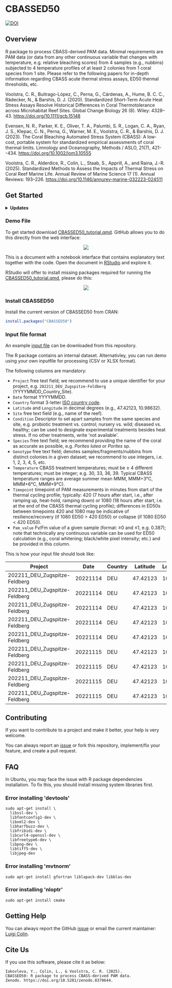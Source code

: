 # CBASSED50

[![DOI](https://zenodo.org/badge/DOI/10.5281/zenodo.14295140.svg)](https://doi.org/10.5281/zenodo.14295140)

## Overview

R package to process CBASS-derived PAM data. Minimal requirements are PAM data (or data from any other continuous variable that changes with temperature, e.g. relative bleaching scores) from 4 samples (e.g., nubbins) subjected to 4 temperature profiles of at least 2 colonies from 1 coral species from 1 site. Please refer to the following papers for in-depth information regarding CBASS acute thermal stress assays, ED50 thermal thresholds, etc.

Voolstra, C. R., Buitrago-López, C., Perna, G., Cárdenas, A., Hume, B. C. C., Rädecker, N., & Barshis, D. J. (2020). Standardized Short-Term Acute Heat Stress Assays Resolve Historical Differences in Coral Thermotolerance across Microhabitat Reef Sites. Global Change Biology 26 (8). Wiley: 4328–43. <https://doi.org/10.1111/gcb.15148> 

Evensen, N. R., Parker, K. E., Oliver, T. A., Palumbi, S. R., Logan, C. A., Ryan, J. S., Klepac, C. N., Perna, G., Warner, M. E., Voolstra, C. R., & Barshis, D. J. (2023). The Coral Bleaching Automated Stress System (CBASS): A low‐cost, portable system for standardized empirical assessments of coral thermal limits. Limnology and Oceanography, Methods / ASLO, 21(7), 421--434. <https://doi.org/10.1002/lom3.10555>

Voolstra, C. R., Alderdice, R., Colin, L., Staab, S., Apprill, A., and Raina, J.-R. (2025). Standardized Methods to Assess the Impacts of Thermal Stress on Coral Reef Marine Life. Annual Review of Marine Science 17 (1). Annual Reviews: 193–226. <https://doi.org/10.1146/annurev-marine-032223-024511> 

## Get Started

<details> 
<summary><strong>Updates</strong></summary>
<ul>
  <li>Release 0.2.0: Now on CRAN. Added LL.4 option for models and general improvements to documentations</li>
  <li>Release 0.1.5: Added ED5 and ED95 to functions and minor documentation updates </li>
</ul>
</details>

### Demo File

To get started download [CBASSED50_tutorial.qmd](CBASSED50_tutorial.qmd). GitHub allows you to do this directly from the web interface:

<p align="center">

<img src="https://github.com/reefgenomics/CBASSED50/assets/83506881/b6c9f376-f4b6-46f8-87c2-dce0ccb50ad3"/>

</p>

This is a document with a notebook interface that contains explanatory text together with the code. Open the document in [RStudio](https://quarto.org/docs/get-started/hello/rstudio.html) and explore it.

RStudio will offer to install missing packages required for running the [CBASSED50_tutorial.qmd](CBASSED50_tutorial.qmd), please do this:

<p align="center">

<img src="https://github.com/reefgenomics/CBASSED50/assets/83506881/c90752eb-a487-4560-825d-ac5854f5920f"/>

</p>

### Install CBASSED50

Install the current version of CBASSED50 from CRAN:

``` r
install.packages("CBASSED50")
```

### Input file format

An example [input file](https://github.com/reefgenomics/CBASSED50/blob/main/examples/cbass_dataset.csv) can be downloaded from this repository.

The R package contains an internal dataset. Alternativley, you can run demo using your own inputfile for processing (CSV or XLSX format).

The following columns are mandatory:

- `Project` free text field; we recommend to use a unique identifier for 
  your project, e.g. `202211_DEU_Zugspitze-Feldberg` (YYYYMMDD_Country_Site).
- `Date` format YYYYMMDD.
- `Country` format 3-letter [ISO country code](https://countrycode.org).
- `Latitude` and `Longitude` in decimal degrees (e.g., 47.42123, 10.98632).
- `Site` free text field (e.g., name of the reef).
- `Condition` Descriptor to set apart samples from the same species and 
  site, e.g. probiotic treatment vs. control; nursery vs. wild; diseased vs.
  healthy; can be used to designate experimental treatments besides heat 
  stress. If no other treatments, write 'not available'.
- `Species` free text field; we recommend providing the name of the coral 
  as accurate as possible, e.g. _Porites lutea_ or _Porites_ sp.
- `Genotype` free text field; denotes samples/fragments/nubbins from 
  distinct colonies in a given dataset; we recommend to use integers, i.e. 1, 2, 3, 4, 5, etc.
- `Temperature` CBASS treatment temperatures; must be ≥ 4 different 
  temperatures; must be integer; e.g. 30, 33, 36, 39. Typical CBASS 
  temperature ranges are average summer mean MMM, MMM+3°C, MMM+6°C, MMM+9°C).
- `Timepoint` timepoint of PAM measurements in minutes from start of the 
  thermal cycling profile; typically: 420 (7 hours after start, i.e., after 
  ramping up, heat-hold, ramping down) or 1080 (18 hours after start, i.e. 
  at the end of the CBASS thermal cycling profile); differences in ED50s 
  between timepoints 420 and 1080 may be indicative of resilience/recovery 
  (if 1080 ED50 > 420 ED50) or collapse (if 1080 ED50 < 420 ED50).
- `Pam_value` Fv/Fm value of a given sample (format: ≥0 and ≤1, e.g. 0.387); note 
  that technically any continuous variable can be used for ED50 calculation 
  (e.g., coral whitening; black/white pixel intensity; etc.) and be 
  provided in this column.

This is how your input file should look like:

| Project                       | Date     | Country | Latitude | Longitude | Site      | Condition | Species           | Genotype | Temperature | Timepoint | Pam_value |
|-------------------------------|----------|---------|----------|-----------|-----------|-----------|-------------------|----------|-------------|-----------|-----------|
| 202211_DEU_Zugspitze-Feldberg | 20221114 | DEU     | 47.42123 | 10.98632  | Zugspitze | Nursery   | Acropora germania | 1        | 29          | 420       | 0.636     |
| 202211_DEU_Zugspitze-Feldberg | 20221114 | DEU     | 47.42123 | 10.98632  | Zugspitze | Nursery   | Acropora germania | 2        | 29          | 420       | 0.615     |
| 202211_DEU_Zugspitze-Feldberg | 20221114 | DEU     | 47.42123 | 10.98632  | Zugspitze | Nursery   | Acropora germania | 3        | 29          | 420       | 0.64      |
| 202211_DEU_Zugspitze-Feldberg | 20221114 | DEU     | 47.42123 | 10.98632  | Zugspitze | Nursery   | Acropora germania | 4        | 29          | 420       | 0.669     |
| 202211_DEU_Zugspitze-Feldberg | 20221114 | DEU     | 47.42123 | 10.98632  | Zugspitze | Nursery   | Acropora germania | 5        | 29          | 420       | 0.64      |
| 202211_DEU_Zugspitze-Feldberg | 20221115 | DEU     | 47.42123 | 10.98632  | Zugspitze | Nursery   | Acropora germania | 6        | 29          | 420       | 0.664     |
| 202211_DEU_Zugspitze-Feldberg | 20221115 | DEU     | 47.42123 | 10.98632  | Zugspitze | Nursery   | Acropora germania | 7        | 29          | 420       | 0.638     |
| 202211_DEU_Zugspitze-Feldberg | 20221115 | DEU     | 47.42123 | 10.98632  | Zugspitze | Nursery   | Acropora germania | 8        | 29          | 420       | 0.685     |
| 202211_DEU_Zugspitze-Feldberg | 20221115 | DEU     | 47.42123 | 10.98632  | Zugspitze | Nursery   | Acropora germania | 9        | 29          | 420       | 0.658     |

## Contributing

If you want to contribute to a project and make it better, your help is very welcome.

You can always report an [issue](https://github.com/reefgenomics/CBASSED50/issues) or fork this repository, implement/fix your feature, and create a pull request.

## FAQ

In Ubuntu, you may face the issue with R package dependencies installation. To fix this, you should install missing system libraries first.

### Error installing 'devtools'

``` commandline
sudo apt-get install \
  libssl-dev \
  libfontconfig1-dev \
  libxml2-dev \
  libharfbuzz-dev \
  libfribidi-dev \
  libcurl4-openssl-dev \
  libfreetype6-dev \
  libpng-dev \
  libtiff5-dev \
  libjpeg-dev
```

### Error installing 'mvtnorm'

``` commandline
sudo apt-get install gfortran liblapack-dev libblas-dev
```

### Error installing 'nloptr'

``` commandline
sudo apt-get install cmake
```

## Getting Help

You can always report the GitHub [issue](https://github.com/reefgenomics/CBASSED50/issues) or email the current maintainer: [Luigi Colin](mailto:reefgenomics@gmail.com).

## Cite Us

If you use this software, please cite it as below:

``` commandline
Iakovleva, Y., Colin, L., & Voolstra, C. R. (2025).
CBASSED50: R package to process CBASS-derived PAM data.
Zenodo. https://doi.org/10.5281/zenodo.8370644.
```
